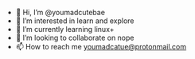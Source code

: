 - 👋 Hi, I’m @youmadcutebae
- 👀 I’m interested in learn and explore  
- 🌱 I’m currently learning linux+
- 💞️ I’m looking to collaborate on nope
- 📫 How to reach me youmadcatue@protonmail.com

<!---
youmadcutebae/youmadcutebae is a ✨ special ✨ repository because its `README.md` (this file) appears on your GitHub profile.
You can click the Preview link to take a look at your changes.
--->

